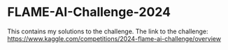 # FLAME-AI-Challenge-2024
This contains my solutions to the challenge. The link to the challenge: https://www.kaggle.com/competitions/2024-flame-ai-challenge/overview

